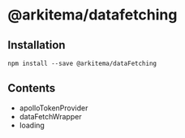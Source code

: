 # @arkitema/datafetching

## Installation

```
npm install --save @arkitema/dataFetching
```

## Contents

- apolloTokenProvider
- dataFetchWrapper
- loading
